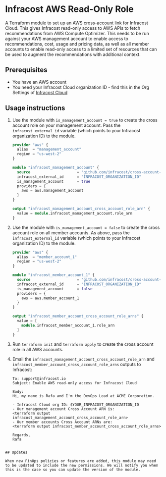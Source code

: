 # Infracost AWS Read-Only Role

A Terraform module to set up an AWS cross-account link for Infracost Cloud. This gives Infracost read-only access to AWS APIs to fetch recommendations from AWS Compute Optimizer. This needs to be run against your AWS management account to enable access to recommendations, cost, usage and pricing data, as well as all member accounts to enable read-only access to a limited set of resources that can be used to augment the recommendations with additional context.

## Prerequisites
- You have an AWS account
- You need your Infracost Cloud organization ID - find this in the Org Settings of [Infracost Cloud](https://dashboard.infracost.io)

## Usage instructions

1. Use the module with `is_management_account = true` to create the cross account role on your management account. Pass the `infracost_external_id` variable (which points to your Infracost organization ID) to the module.

    ```terraform
    provider "aws" {
      alias  = "management_account"
      region = "us-west-2"
    }

    module "infracost_management_account" {
      source                     = "github.com/infracost/cross-account-link?v0.3.0"
      infracost_external_id      = "INFRACOST_ORGANIZATION_ID"
      is_management_account      = true
      providers = {
        aws = aws.management_account
      }
    }

    output "infracost_management_account_cross_account_role_arn" {
      value = module.infracost_management_account.role_arn
    }
    ```

2. Use the module with `is_management_account = false` to create the cross account role on all member accounts. As above, pass the `infracost_external_id` variable (which points to your Infracost organization ID) to the module.

    ```terraform
    provider "aws" {
      alias  = "member_account_1"
      region = "us-west-2"
    }

    module "infracost_member_account_1" {
      source                     = "github.com/infracost/cross-account-link?v0.3.0"
      infracost_external_id      = "INFRACOST_ORGANIZATION_ID"
      is_management_account      = false
      providers = {
        aws = aws.member_account_1
      }
    }

    output "infracost_member_account_cross_account_role_arns" {
      value = [
        module.infracost_member_account_1.role_arn
      ]
    }
    ```

2. Run `terraform init` and `terraform apply` to create the cross account role in all AWS accounts.

3. Email the `infracost_management_account_cross_account_role_arn` and `infracost_member_account_cross_account_role_arns` outputs to Infracost:

    ```text
    To: support@infracost.io
    Subject: Enable AWS read-only access for Infracost Cloud

    Body:
    Hi, my name is Rafa and I'm the DevOps Lead at ACME Corporation.

    - Infracost Cloud org ID: $YOUR_INFRACOST_ORGANIZATION_ID
    - Our management account Cross Account ARN is:
    <terraform output infracost_management_account_cross_account_role_arn>
    - Our member accounts Cross Account ARNs are:
    <terraform output infracost_member_account_cross_account_role_arns>

    Regards,
    Rafa
```

## Updates

When new FinOps policies or features are added, this module may need to be updated to include the new permissions. We will notify you when this is the case so you can update the version of the module.

